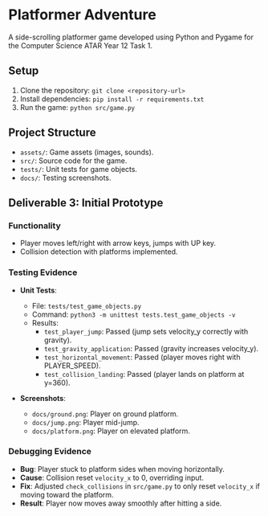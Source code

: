 # Platformer Adventure
A side-scrolling platformer game developed using Python and Pygame for the Computer Science ATAR Year 12 Task 1.

## Setup
1. Clone the repository: `git clone <repository-url>`
2. Install dependencies: `pip install -r requirements.txt`
3. Run the game: `python src/game.py`

## Project Structure
- `assets/`: Game assets (images, sounds).
- `src/`: Source code for the game.
- `tests/`: Unit tests for game objects.
- `docs/`: Testing screenshots.

## Deliverable 3: Initial Prototype
### Functionality
- Player moves left/right with arrow keys, jumps with UP key.
- Collision detection with platforms implemented.

### Testing Evidence
- **Unit Tests**:
  - File: `tests/test_game_objects.py`
  - Command: `python3 -m unittest tests.test_game_objects -v`
  - Results:
    - `test_player_jump`: Passed (jump sets velocity_y correctly with gravity).
    - `test_gravity_application`: Passed (gravity increases velocity_y).
    - `test_horizontal_movement`: Passed (player moves right with PLAYER_SPEED).
    - `test_collision_landing`: Passed (player lands on platform at y=360).

- **Screenshots**:
  - `docs/ground.png`: Player on ground platform.
  - `docs/jump.png`: Player mid-jump.
  - `docs/platform.png`: Player on elevated platform.

### Debugging Evidence
- **Bug**: Player stuck to platform sides when moving horizontally.
- **Cause**: Collision reset `velocity_x` to 0, overriding input.
- **Fix**: Adjusted `check_collisions` in `src/game.py` to only reset `velocity_x` if moving toward the platform.
- **Result**: Player now moves away smoothly after hitting a side.